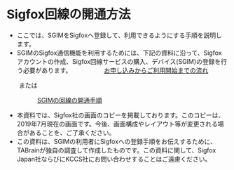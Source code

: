 # Sigfox回線の開通方法

  * ここでは、SGIMをSigfoxへ登録して、利用できるようにする手順を説明します。
  * SGIMのSigfox通信機能を利用するためには、下記の資料に沿って、Sigfoxアカウントの作成、Sigfox回線サービスの購入、デバイス(SGIM)の登録を行う必要があります。
　　　　　[お申し込みからご利用開始までの流れ](https://www.kccs-iot.jp/buy/flow)

　　または

　　　　　[SGIMの回線の開通手順](sgim:how_to_activate_sgim.pdf)

  * 本資料では、Sigfox社の画面のコピーを掲載しております。このコピーは、2019年7月現在の画面です。今後、画面構成やレイアウト等が変更される場合があることを、ご了承ください。
  * この資料は、SGIMの利用者にSigfoxへの登録手順をお伝えするために、TABrainが独自の調査して作成したものです。この資料に関して、Sigfox Japan社ならびにKCCS社にお問い合わせすることはご遠慮ください。
